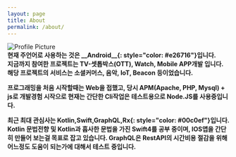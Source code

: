 ```yaml
---
layout: page
title: About
permalink: /about/
---
```



<img src="{{ site.baseurl }}/assets/profile-sj.jpg" title="Profile Picture" class="profile">

<br/>
<strong>
현재 주언어로 사용하는 것은 __Android__{: style="color: #e26716"}입니다. <br/>
지금까지 참여한 프로젝트는 TV-셋톱박스(OTT), Watch, Mobile APP개발 입니다. 
해당 프로젝트의 서비스는 소셜커머스, 음악, IoT, Beacon 등이었습니다.

프로그래밍을 처음 시작할때는 Web을 접했고, 당시 APM(Apache, PHP, Mysql) + js로 개발경험 시작으로 
현재는 간단한 Cli작업은 테스트용으로 Node.JS를 사용중입니다. 


최근 최대 관심사는 __Kotlin,Swift,GraphQL,Rx__{: style="color: #00c0ef"}입니다. 
Kotlin 문법전향 및 Kotlin과 흡사한 문법을 가진 Swift4를 공부 중이며, IOS앱을 간단히 만들어 보는걸 목표로 잡고 있습니다. 
GraphQL은 RestAPI의 시간비용 절감을 위해 어느정도 도움이 되는가에 대해서 테스트 중입니다. 
</strong>








